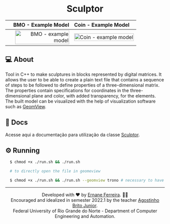 <h1 align="center">
   Sculptor
</h1>

| BMO - Example Model | Coin - Example Model | 
| ---: | :--- |
| <img style="filter: none !important;" title="BMO - example model" align="right" alt="BMO - example model" src="https://raw.githubusercontent.com/ErnaneJ/sculptor/master/assets/coin.gif" width="94%"> | <img style="filter: none !important;" title="BMO - example model" align="center" alt="Coin - example model" src="https://raw.githubusercontent.com/ErnaneJ/sculptor/master/assets/bmo.gif" width="100%"> |

## 💻 About

Tool in C++ to make sculptures in blocks represented by digital matrices. It allows the user to be able to create a plain text file that contains a sequence of steps to be followed to define properties of a three-dimensional matrix. The properties contain specifications for coordinates in the three-dimensional plane and color, with added transparency, for the elements. The built model can be visualized with the help of visualization software such as [GeomView](http://www.geomview.org/).

## 📑 Docs
Acesse aqui a documentação para utilização da classe [Sculptor](https://ernanej.github.io/sculptor/).

## ⚙️ Running

```bash
  $ chmod +x ./run.sh && ./run.sh

  # to directly open the file in geomeview

  $ chmod +x ./run.sh && ./run.sh --geomview trono # necessary to have geomview previously installed
```

---

<div align="center">
  Developed with ❤ by <a href="https://links.ernane.dev/">Ernane Ferreira</a>. 👋🏻<br/> Encouraged and idealized in semester 2022.1 by the teacher <a href="https://agostinhobritojr.github.io/">Agostinho Brito Junior</a>. <br> Federal University of Rio Grande do Norte - Department of Computer Engineering and Automation.
</div>